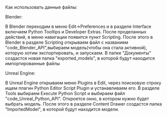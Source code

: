 Как использовать данные файлы: 

Blender:

В Blender переходим в меню Edit->Preferences и в разделе Interface включаем Python Tooltips и Developer Extras. После проделанных действий, в меню навигации появится пункт Scripting. 
После этого в Blender в разделе Scripting открываем файл с названием "code_Blender_API",выбираем модель(чтобы она стала активной), которую хотим экспортировать, и запускаем.
В папке "Документы" создастся новая папка "exported_models", в которой будут находится импортированные файлы

Unreal Engine:

В Unreal Engine открываем меню Plugins в Edit, через поисковую строку ищем плагин Python Editor Script Plugin и устанавливаем его. 
В разделе Tools выбираем Execute Python Script и выбираем файл "code_Unreal_Python_API".
Откроется окно, в котором нужно будет выбрать модель.
После этого в разделе Content Drawer создастся папка "ImportedModel", в которой будут находится модели.


